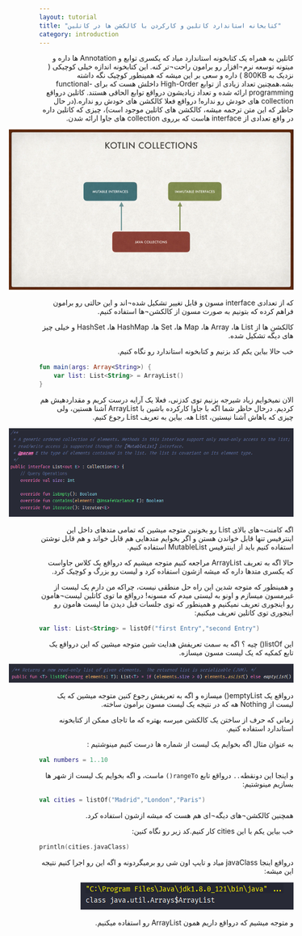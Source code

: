 ```yaml
---
layout: tutorial
title: "کتابخانه استاندارد کاتلین و کارکردن با کالکشن ها در کاتلین"
category: introduction
---
```



<div dir="rtl" markdown="1">



کاتلین به همراه یک کتابخونه استاندارد میاد که یکسری توابع و Annotation ها داره و میتونه توسعه نرم¬افزار رو برامون راحت¬تر کنه. این کتابخونه اندازه خیلی کوچیکی ( نزدیک به 800KB ) داره و سعی بر این میشه که همینطور کوچیک نگه داشته بشه.همچنین تعداد زیادی از توابع High-Order داخلش هست که برای functional-programming ارائه شده و تعداد زیادیشون درواقع توابع الحاقی هستند. کاتلین درواقع collection های  خودش رو نداره! درواقع فعلا کالکشن های خودش رو نداره.(در حال حاظر که این متن ترجمه میشه، کالکشن های کاتلین موجود است)، چیزی که کاتلین داره در واقع تعدادی از interface هاست که برروی collection های جاوا ارائه شدن.

<p style="width: calc(100% + 60px);">
<img src="/assets/img/introduction/kotlin-standard-library-and-working-with-collections-in-kotlin/kotlin-collection.png" />
</p>

که از تعدادی interface مسون و قابل تغییر تشکیل شده¬اند و این حالتی رو برامون فراهم کرده که بتونیم به صورت مسون از کالکشن¬ها استفاده کنیم.

کالکشن ها از List ها، Array ها، Map ها، Set ها، HashMap ها، HashSet و خیلی چیز های دیگه تشکیل شده.

خب حالا بیاین یکم کد بزنیم و کتابخونه استاندارد رو نگاه کنیم.

</div>

```kotlin
fun main(args: Array<String>) {
    var list: List<String> = ArrayList()
}
```

<div dir="rtl" markdown="1">

الان نمیخوایم زیاد شیرجه بزنیم توی کدزنی، فعلا یک آرایه درست کریم و مقداردهیش هم کردیم. درحال حاظر شما اگه با جاوا کارکرده باشین با ArrayList آشنا هستین، ولی چیزی که باهاش آشنا نیستین، List هه. بیاین به تعریف List رجوع کنیم.

<p style="width: calc(100% + 60px);">
<img src="/assets/img/introduction/kotlin-standard-library-and-working-with-collections-in-kotlin/list-collection.png" />
</p>

اگه کامنت¬های بالای List رو بخونین متوجه میشین که تمامی متدهای داخل این اینترفیس تنها قابل خواندن هستن و اگر بخوایم متدهایی هم قابل خواند و هم قابل نوشتن استفاده کنیم باید از اینترفیس MutableList استفاده کنیم.

حالا اگه به تعریف ArrayList مراجعه کنیم متوجه میشیم که درواقع یک کلاس جاواست که یکسری متدها داره که میشه ازشون استفاده کرد و لیست رو بزرگ و کوچیک کرد.

و همینطور که متوجه شدین این راه حل منطقی نیست، چراکه من دارم یک لیست از غیرمسون میسازم و اونو به لیستی میدم که مسونه! درواقع ما توی کاتلین لیست¬هامون رو اینجوری تعریف نمیکنیم و همینطور که توی جلسات قبل دیدن ما لیست هامون رو اینجوری توی کاتلین تعریف میکنیم:

</div>

```kotlin
var list: List<String> = listOf("first Entry","second Entry")
```

<div dir="rtl" markdown="1">

این listOf() چیه ؟ اگه به سمت تعریفش هدایت شین متوجه میشین که این درواقع یک تابع کمکیه که یک لیست مسون میسازه.

<p style="width: calc(100% + 60px);">
<img src="/assets/img/introduction/kotlin-standard-library-and-working-with-collections-in-kotlin/listof.png" />
</p>

درواقع یک emptyList() میسازه و اگه به تعریفش رجوع کنین متوجه میشین که یک لیست از Nothing هه که در نتیجه یک لیست مسون برامون ساخته.

زمانی که حرف از ساختن یک کالکشن میرسه بهتره که ما تاجای ممکن از کتابخونه استاندارد استفاده کنیم.

به عنوان مثال اگه بخوایم یک لیست از شماره ها درست کنیم مینوشتیم :

</div>

```kotlin
val numbers = 1..10
```

<div dir="rtl" markdown="1">

و اینجا این دونقطه`..` درواقع تابع `rangeTo()` ماست، و اگه بخوایم یک لیست از شهر ها بسازیم مینوشتیم:

</div>

```kotlin
val cities = listOf("Madrid","London","Paris")
```

<div dir="rtl" markdown="1">

همچنین کالکشن¬های دیگه¬ای هم هست که میشه ازشون استفاده کرد.

خب بیاین یکم با این cities کار کنیم.کد زیر رو نگاه کنین:

</div>

```kotlin
println(cities.javaClass)
```

<div dir="rtl" markdown="1">

درواقع اینجا javaClass میاد و تایپ اون شی رو برمیگردونه و اگه این رو اجرا کنیم نتیجه این میشه:

<p style="width: calc(100% + 60px);">
<img src="/assets/img/introduction/kotlin-standard-library-and-working-with-collections-in-kotlin/listof-type.png" />
</p>

و متوجه میشیم که درواقع داریم همون ArrayList رو استفاده میکنیم.

</div>





